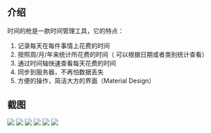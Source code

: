 
## 介绍

时间的枪是一款时间管理工具，它的特点：

1. 记录每天在每件事情上花费的时间
2. 按照周/月/年来统计所花费的时间（ 可以根据日期或者类别统计查看）
3. 通过时间轴快速查看每天花费的时间
4. 同步到服务器，不再怕数据丢失
5. 方便的操作，简洁大方的界面（Material Design）

## 截图

![](./screenshots/1.png)
![](./screenshots/2.png)
![](./screenshots/3.png)
![](./screenshots/4.png)
![](./screenshots/5.png)
![](./screenshots/6.png)